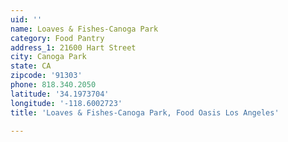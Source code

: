 ```yaml
---
uid: ''
name: Loaves & Fishes-Canoga Park
category: Food Pantry
address_1: 21600 Hart Street
city: Canoga Park
state: CA
zipcode: '91303'
phone: 818.340.2050
latitude: '34.1973704'
longitude: '-118.6002723'
title: 'Loaves & Fishes-Canoga Park, Food Oasis Los Angeles'

---
```

